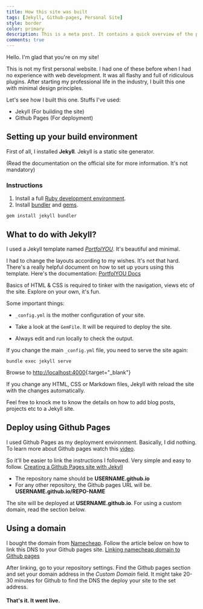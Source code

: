 ```yaml
---
title: How this site was built
tags: [Jekyll, Github-pages, Personal Site]
style: border
color: primary
description: This is a meta post. It contains a quick overview of the processes that were required to build and publish this site. 
comments: true
---
```


Hello. I'm glad that you're on my site!

This is not my first personal website. I had one of these before when I had no experience with web development. It was all flashy and full of ridiculous plugins. After starting my professional life in the industry, I built this one with minimal design principles. 



Let's see how I built this one. Stuffs I've used:

- Jekyll (For building the site)
- Github Pages (For deployment)



## Setting up your build environment

First of all, I installed **Jekyll**. Jekyll is a static site generator. 

(Read the documentation on the official site for more information. It's not mandatory)

### Instructions

1. Install a full [Ruby development environment](https://www.ruby-lang.org/en/documentation/installation).
2. Install [bundler](https://jekyllrb.com/docs/ruby-101/#bundler) and [gems](https://jekyllrb.com/docs/ruby-101/#gems).
```
gem install jekyll bundler
```

## What to do with Jekyll?

I used a Jekyll template named [*_PortfolYOU_*](https://github.com/YoussefRaafatNasry/portfolYOU). It's beautiful and minimal.  

I had to change the layouts according to my wishes. It's not that hard. There's a really helpful document on how to set up yours using this template. 
Here's the documentation: [PortfolYOU Docs](https://youssefraafatnasry.me/portfolYOU/docs/)

Basics of HTML & CSS is required to tinker with the navigation, views etc of the site. Explore on your own, it's fun. 

Some important things:

* `_config.yml` is the mother configuration of your site.

* Take a look at the `GemFile`. It will be required to deploy the site.

* Always edit and run locally to check the output. 

If you change the main `_config.yml` file, you need to serve the site again:

```
bundle exec jekyll serve
```
Browse to [http://localhost:4000](http://localhost:4000){:target="_blank"}

If you change any HTML, CSS or Markdown files, Jekyll with reload the site with the changes automatically.

Feel free to knock me to know the details on how to add blog posts, projects etc to a Jekyll site.



## Deploy using Github Pages

I used Github Pages as my deployment environment. Basically, I did nothing. To learn more about Github pages watch this [video](https://www.youtube.com/watch?=1&v=2MsN8gpT6jY).

So it'll be easier to link the instructions I followed. Very simple and easy to follow.
[Creating a Github Pages site with Jekyll](https://help.github.com/en/github/working-with-github-pages/creating-a-github-pages-site-with-jekyll)

* The repository name should be **USERNAME.github.io**
* For any other repository, the Github pages URL will be. **USERNAME.github.io/REPO-NAME**

The site will be deployed at **USERNAME.github.io**. For using a custom domain, read the section below.



## Using a domain

I bought the domain from [Namecheap](https://www.namecheap.com/). Follow the article below on how to link this DNS to your Github pages site.
[Linking namecheap domain to Github pages](https://www.namecheap.com/support/knowledgebase/article.aspx/9645/2208/how-do-i-link-my-domain-to-github-pages)


After linking, go to your repository settings. Find the Github pages section and set your domain address in the *Custom Domain* field.
It might take 20-30 minutes for Github to find the DNS the deploy your site to the set address.



#### That's it. It went live.

